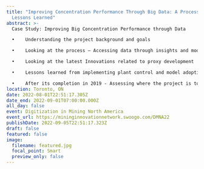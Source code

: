 ```yaml
---
title: "Improving Concentration Performance Through Big Data: A Process and
  Lessons Learned"
abstract: >-
  Case Study: Improving Big Concentration Performance through Data

  •    Understanding the project background and goals

  •    Looking at the process – Accessing data through insights and model development

  •    Looking at the latest Innovations related to proxy development 

  •    Lessons learned from implementing plant control and model adoption  

  •    After its completion in 2019 - Assessing where the project is today 
location: Toronto, ON
date: 2022-08-01T22:51:17.305Z
date_end: 2022-09-01T07:00:00.000Z
all_day: false
event: Digitization in Mining North America
event_url: https://mininginnovationnetwork.swoogo.com/DMNA22
publishDate: 2022-09-05T22:51:17.323Z
draft: false
featured: false
image:
  filename: featured.jpg
  focal_point: Smart
  preview_only: false
---
```

